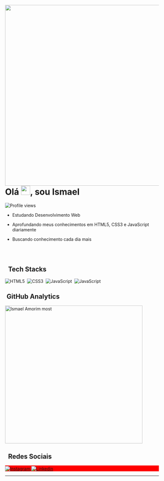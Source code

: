 <img align="right" height="590em"
src="https://raw.githubusercontent.com/gist/Ismael-Amorim/7cca9e6d2fb2efb743a11b973a8cf56c/raw/a22765dcf19bc6e23641f684b1dbd9b7b418942b/githubcard.svg"/>

<h1 align ="left"> Olá <img src="https://raw.githubusercontent.com/kaueMarques/kaueMarques/master/hi.gif" width="30px">, sou Ismael </h1>



<p align="left"> <img src="https://komarev.com/ghpvc/?username=Ismael-Amorim&color=yellow" alt="Profile views" /> </p>

- Estudando Desenvolvimento Web

- Aprofundando meus conhecimentos em HTML5, CSS3 e JavaScript diariamente

- Buscando conhecimento cada dia mais

<br><br>

## &nbsp; Tech Stacks


![HTML5](https://img.shields.io/badge/-HTML-05122A?style=flat&logo=HTML5)&nbsp;
![CSS3](https://img.shields.io/badge/-CSS3-05122A?style=flat&logo=CSS3)&nbsp;
![JavaScript](https://img.shields.io/badge/-JavaScript-05122A?style=flat&logo=javascript)&nbsp;
![JavaScript](https://img.shields.io/badge/-visualstudiocode-05122A?style=flat&logo=visualstudiocode)&nbsp;

## &nbsp;GitHub Analytics

<p align="left">
<!--<img width="530em" src="https://github-readme-stats.vercel.app/api?username=Ismael-Amorim&show_icons=true&theme=vision-friendly-dark" alt="Ismael Amorim stats"/>-->
<img width="450em" src="https://github-readme-stats.vercel.app/api/top-langs/?username=Ismael-Amorim&show_icons=true&theme=vision-friendly-dark" alt="Ismael Amorim most"/>

## &nbsp; Redes Sociais
<p align="left" style="background:red">
<a href="https://www.instagram.com/_cunhaismael/" target="_blank">
      <img align="center" src="https://img.shields.io/badge/-Ismael%20Amorim-05122A?style=flat&logo=instagram" alt="Instagram"/>
<a href="https://www.linkedin.com/in/ismael-cunha/ target="_blank">
      <img align="center" src="https://img.shields.io/badge/Ismael%20Amorim-05122A?style=flat&logo=linkedin" alt="Linkedin"/>
</a>
</p>

<hr>
      
